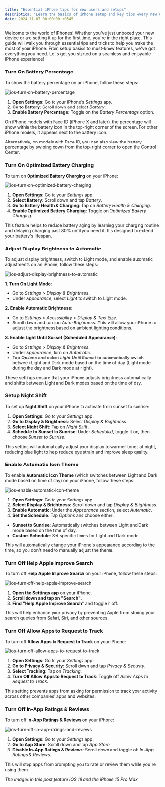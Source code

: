 ```yaml
---
title: "Essential iPhone tips for new users and setups"
description: "Learn the basics of iPhone setup and key tips every new user should know for a smoother, more personalized experience."
date: 2024-11-07 00:00:00 +0545
---
```


Welcome to the world of iPhones! Whether you've just unboxed your new device or are setting it up for the first time, you're in the right place. This guide will walk you through essential tips and tricks to help you make the most of your iPhone. From setup basics to must-know features, we've got everything you need. Let's get you started on a seamless and enjoyable iPhone experience!

### Turn On Battery Percentage

To show the battery percentage on an iPhone, follow these steps:

![ios-turn-on-battery-percentage](/uploads/20241107-ios-turn-on-battery-percentage.png)

1. **Open Settings**: Go to your iPhone's _Settings_ app.
2. **Go to Battery**: Scroll down and select _Battery_.
3. **Enable Battery Percentage**: Toggle on the _Battery Percentage_ option.

On iPhone models with Face ID (iPhone X and later), the percentage will show within the battery icon in the top-right corner of the screen. For other iPhone models, it appears next to the battery icon.

Alternatively, on models with Face ID, you can also view the battery percentage by swiping down from the top-right corner to open the Control Center.

### Turn On Optimized Battery Charging

To turn on **Optimized Battery Charging** on your iPhone:

![ios-turn-on-optimized-battery-charging](/uploads/20241107-ios-turn-on-optimized-battery-charging.png)

1. **Open Settings**: Go to your _Settings_ app.
2. **Select Battery**: Scroll down and tap _Battery_.
3. **Go to Battery Health & Charging**: Tap on _Battery Health & Charging_.
4. **Enable Optimized Battery Charging**: Toggle on _Optimized Battery Charging_.

This feature helps to reduce battery aging by learning your charging routine and delaying charging past 80% until you need it. It's designed to extend your battery's lifespan.

### Adjust Display Brightness to Automatic

To adjust display brightness, switch to Light mode, and enable automatic adjustments on an iPhone, follow these steps:

![ios-adjust-display-brightness-to-automatic](/uploads/20241107-ios-adjust-display-brightness-to-automatic.png)

**1. Turn On Light Mode**:

- Go to _Settings_ > _Display & Brightness_.
- Under _Appearance_, select _Light_ to switch to Light mode.

**2. Enable Automatic Brightness**:

- Go to _Settings_ > _Accessibility_ > _Display & Text Size_.
- Scroll down and turn on _Auto-Brightness_. This will allow your iPhone to adjust the brightness based on ambient lighting conditions.

**3. Enable Light Until Sunset (Scheduled Appearance)**:

- Go to _Settings_ > _Display & Brightness_.
- Under _Appearance_, turn on _Automatic_.
- Tap _Options_ and select _Light Until Sunset_ to automatically switch between Light and Dark mode based on the time of day (Light mode during the day and Dark mode at night).

These settings ensure that your iPhone adjusts brightness automatically and shifts between Light and Dark modes based on the time of day.

### Setup Night Shift

To set up **Night Shift** on your iPhone to activate from sunset to sunrise:

1. **Open Settings**: Go to your _Settings_ app.
2. **Go to Display & Brightness**: Select _Display & Brightness_.
3. **Select Night Shift**: Tap on _Night Shift_.
4. **Schedule to Sunset to Sunrise**: Under _Scheduled_, toggle it on, then choose _Sunset to Sunrise_.

This setting will automatically adjust your display to warmer tones at night, reducing blue light to help reduce eye strain and improve sleep quality.

### Enable Automatic Icon Theme

To enable **Automatic Icon Theme** (which switches between Light and Dark mode based on time of day) on your iPhone, follow these steps:

![ios-enable-automatic-icon-theme](/uploads/20241107-ios-enable-automatic-icon-theme.png)

1. **Open Settings**: Go to your _Settings_ app.
2. **Select Display & Brightness**: Scroll down and tap _Display & Brightness_.
3. **Enable Automatic**: Under the _Appearance_ section, select _Automatic_.
4. **Set the Schedule**: Tap _Options_ and choose either:

- **Sunset to Sunrise**: Automatically switches between Light and Dark mode based on the time of day.
- **Custom Schedule**: Set specific times for Light and Dark mode.

This will automatically change your iPhone's appearance according to the time, so you don't need to manually adjust the theme.

### Turn Off Help Apple Improve Search

To turn off **Help Apple Improve Search** on your iPhone, follow these steps:

![ios-turn-off-help-apple-improve-search](/uploads/20241107-ios-turn-off-help-apple-improve-search.png)

1. **Open the Settings app** on your iPhone.
2. **Scroll down and tap on "Search"**.
3. **Find "Help Apple Improve Search"** and toggle it off.

This will help enhance your privacy by preventing Apple from storing your search queries from Safari, Siri, and other sources.

### Turn Off Allow Apps to Request to Track

To turn off **Allow Apps to Request to Track** on your iPhone:

![ios-turn-off-allow-apps-to-request-to-track](/uploads/20241107-ios-turn-off-allow-apps-to-request-to-track.png)

1. **Open Settings**: Go to your _Settings_ app.
2. **Go to Privacy & Security**: Scroll down and tap _Privacy & Security_.
3. **Select Tracking**: Tap on _Tracking_.
4. **Turn Off Allow Apps to Request to Track**: Toggle off _Allow Apps to Request to Track_.

This setting prevents apps from asking for permission to track your activity across other companies' apps and websites.

### Turn Off In-App Ratings & Reviews

To turn off **In-App Ratings & Reviews** on your iPhone:

![ios-turn-off-in-app-ratings-and-reviews](/uploads/20241107-ios-turn-off-in-app-ratings-and-reviews.png)

1. **Open Settings**: Go to your _Settings_ app.
2. **Go to App Store**: Scroll down and tap _App Store_.
3. **Disable In-App Ratings & Reviews**: Scroll down and toggle off _In-App Ratings & Reviews_.

This will stop apps from prompting you to rate or review them while you're using them.

_The images in this post feature iOS 18 and the iPhone 15 Pro Max._
